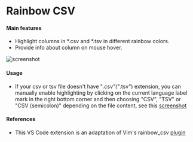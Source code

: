# Rainbow CSV

#### Main features

* Highlight columns in *.csv and *.tsv in different rainbow colors.
* Provide info about column on mouse hover.

![screenshot](https://i.imgur.com/PRFKVIN.png)

#### Usage

* If your csv or tsv file doesn't have "*.csv"("*.tsv") extension, you can manually enable highlighting by clicking on the current language label mark in the right bottom corner and then choosing "CSV", "TSV" or "CSV (semicolon)" depending on the file content, see this [screenshot](https://stackoverflow.com/a/30776845/2898283)

#### References

* This VS Code extension is an adaptation of Vim's rainbow_csv [plugin](https://github.com/mechatroner/rainbow_csv)
